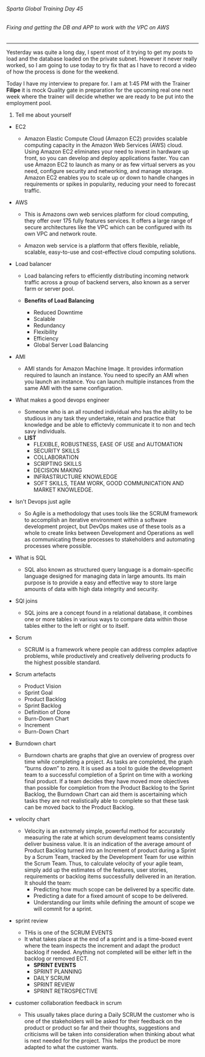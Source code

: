 ###### Sparta Global Training Day 45
###### Fixing and getting the DB and APP to work with the VPC on AWS
___

Yesterday was quite a long day, I spent most of it trying to get my posts to load and the database loaded on the private subnet. However it never really worked, so I am going to use today to try fix that as I have to record a video of how the process is done for the weekend.

Today I have my interview to prepare for. I am at 1:45 PM with the Trainer **Filipe** it is mock Quality gate in preparation for the upcoming real one next week where the trainer will decide whether we are ready to be put into the employment pool.

1. Tell me about yourself
- EC2
    - Amazon Elastic Compute Cloud (Amazon EC2) provides scalable computing capacity in the Amazon Web Services (AWS) cloud. Using Amazon EC2 eliminates your need to invest in hardware up front, so you can develop and deploy applications faster. You can use Amazon EC2 to launch as many or as few virtual servers as you need, configure security and networking, and manage storage. Amazon EC2 enables you to scale up or down to handle changes in requirements or spikes in popularity, reducing your need to forecast traffic. 

- AWS
    - This is Amazons own web services platform for cloud computing, they offer over 175 fully features services. It offers a large range of secure architectures like the VPC which can be configured with its own VPC and network route.
    
    - Amazon web service is a platform that offers flexible, reliable, scalable, easy-to-use and cost-effective cloud computing solutions. 

- Load balancer
    - Load balancing refers to efficiently distributing incoming network traffic across a group of backend servers, also known as a server farm or server pool.
    
   - **Benefits of Load Balancing**
        - Reduced Downtime
        - Scalable
        - Redundancy
        - Flexibility
        - Efficiency
        - Global Server Load Balancing

- AMI
    - AMI stands for Amazon Machine Image. It provides information required to launch an instance. You need to specify an AMI when you launch an instance. You can launch multiple instances from the same AMI with the same configuration. 
- What makes a good devops engineer
    - Someone who is an all rounded individual who has the ability to be studious in any task they undertake, retain and practice that knowledge and be able to effictevly communicate it to non and tech savy individuals. 
    - **LIST**
        - FLEXIBLE, ROBUSTNESS, EASE OF USE and AUTOMATION
        - SECURITY SKILLS
        - COLLABORATION
        - SCRIPTING SKILLS
        - DECISION MAKING
        - INFRASTRUCTURE KNOWLEDGE
        - SOFT SKILLS, TEAM WORK, GOOD COMMUNICATION AND MARKET KNOWLEDGE.
- Isn't Devops just agile
    - So Agile is a methodology that uses tools like the SCRUM framework to accomplish an iterative environment within a software development project, but DevOps makes use of these tools as a whole to create links between Development and Operations as well as communicating these processes to stakeholders and automating processes where possible.
    
- What is SQL
    - SQL also known as structured query language is a domain-specific language designed for managing data in large amounts. Its main purpose is to provide a easy and effective way to store large amounts of data with high data integrity and security.
    
- SQl joins
    - SQL joins are a concept found in a relational database, it combines one or more tables in various ways to compare data within those tables either to the left or right or to itself. 


- Scrum
    - SCRUM is a framework where people can address complex adaptive problems, while productively and creatively delivering products fo the highest possible standard.
    
- Scrum artefacts
    - Product Vision
    - Sprint Goal
    - Product Backlog
    - Sprint Backlog
    - Definition of Done
    - Burn-Down Chart
    - Increment
    - Burn-Down Chart
    
- Burndown chart
    - Burndown charts are graphs that give an overview of progress over time while completing a project. As tasks are completed, the graph “burns down” to zero. It is used as a tool to guide the development team to a successful completion of a Sprint on time with a working final product.  If a team decides they have moved more objectives than possible for completion from the Product Backlog to the Sprint Backlog, the Burndown Chart can aid them is ascertaining which tasks they are not realistically able to complete so that these task can be moved back to the Product Backlog.
    
- velocity chart
    - Velocity is an extremely simple, powerful method for accurately measuring the rate at which scrum development teams consistently deliver business value. It is an indication of the average amount of Product Backlog turned into an Increment of product during a Sprint by a Scrum Team, tracked by the Development Team for use within the Scrum Team. Thus, to calculate velocity of your agile team, simply add up the estimates of the features, user stories, requirements or backlog items successfully delivered in an iteration. It should the team:
        - Predicting how much scope can be delivered by a specific date.
        - Predicting a date for a fixed amount of scope to be delivered.
        - Understanding our limits while defining the amount of scope we will commit for a sprint.

- sprint review
    - THis is one of the SCRUM EVENTS
    - It what takes place at the end of a sprint and is a time-boxed event where the team inspects the increment and adapt the product backlog if needed. Anything not completed will be either left in the backlog or removed ECT.
        - **SPRINT EVENTS**
        - SPRINT PLANNING
        - DAILY SCRUM
        - SPRINT REVIEW
        - SPRINT RETROSPECTIVE

- customer collaboration feedback in scrum
    - This usually takes place during a Daily SCRUM the customer who is one of the stakeholders will be asked for their feedback on the product or product so far and their thoughts, suggestions and criticisms will be taken into consideration when thinking about what is next needed for the project. This helps the product be more adapted to what the customer wants.
